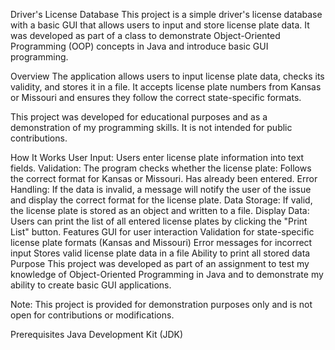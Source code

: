 Driver's License Database
This project is a simple driver's license database with a basic GUI that allows users to input and store license plate data. It was developed as part of a class to demonstrate Object-Oriented Programming (OOP) concepts in Java and introduce basic GUI programming.

Overview
The application allows users to input license plate data, checks its validity, and stores it in a file. It accepts license plate numbers from Kansas or Missouri and ensures they follow the correct state-specific formats.

This project was developed for educational purposes and as a demonstration of my programming skills. It is not intended for public contributions.

How It Works
User Input: Users enter license plate information into text fields.
Validation: The program checks whether the license plate:
Follows the correct format for Kansas or Missouri.
Has already been entered.
Error Handling: If the data is invalid, a message will notify the user of the issue and display the correct format for the license plate.
Data Storage: If valid, the license plate is stored as an object and written to a file.
Display Data: Users can print the list of all entered license plates by clicking the "Print List" button.
Features
GUI for user interaction
Validation for state-specific license plate formats (Kansas and Missouri)
Error messages for incorrect input
Stores valid license plate data in a file
Ability to print all stored data
Purpose
This project was developed as part of an assignment to test my knowledge of Object-Oriented Programming in Java and to demonstrate my ability to create basic GUI applications.

Note: This project is provided for demonstration purposes only and is not open for contributions or modifications.

Prerequisites
Java Development Kit (JDK)
